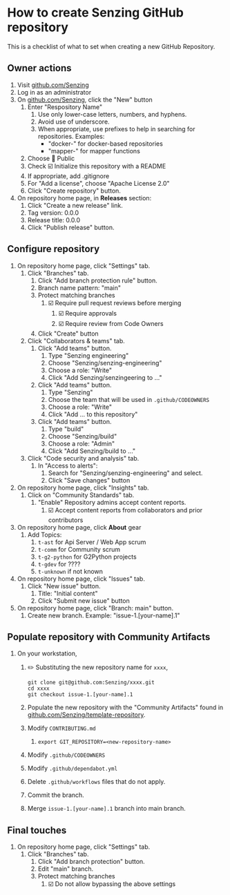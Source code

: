 # How to create Senzing GitHub repository

This is a checklist of what to set when creating a new GitHub Repository.

## Owner actions

1. Visit [github.com/Senzing](https://github.com/Senzing)
1. Log in as an administrator
1. On [github.com/Senzing](https://github.com/Senzing), click the "New" button
    1. Enter "Respository Name"
        1. Use only lower-case letters, numbers, and hyphens.
        1. Avoid use of underscore.
        1. When appropriate, use prefixes to help in searching for repositories.
           Examples:
            - "docker-" for docker-based repositories
            - "mapper-" for mapper functions
    1. Choose :radio_button: Public
    1. Check :ballot_box_with_check: Initialize this repository with a README
    1. If appropriate, add .gitignore
    1. For "Add a license", choose "Apache License 2.0"
    1. Click "Create repository" button.
1. On repository home page, in **Releases** section:
    1. Click "Create a new release" link.
    1. Tag version: 0.0.0
    1. Release title: 0.0.0
    1. Click "Publish release" button.

## Configure repository

1. On repository home page, click "Settings" tab.
    1. Click "Branches" tab.
        1. Click "Add branch protection rule" button.
        1. Branch name pattern:  "main"
        1. Protect matching branches
            1. :ballot_box_with_check: Require pull request reviews before merging
                1. :ballot_box_with_check: Require approvals
                1. :ballot_box_with_check: Require review from Code Owners
        1. Click "Create" button
    1. Click "Collaborators & teams" tab.
        1. Click "Add teams" button.
            1. Type "Senzing engineering"
            1. Choose "Senzing/senzing-engineering"
            1. Choose a role: "Write"
            1. Click "Add Senzing/senzingeering to ..."
        1. Click "Add teams" button.
            1. Type "Senzing"
            1. Choose the team that will be used in `.github/CODEOWNERS`
            1. Choose a role: "Write"
            1. Click "Add ... to this repository"
        1. Click "Add teams" button.
            1. Type "build"
            1. Choose "Senzing/build"
            1. Choose a role: "Admin"
            1. Click "Add Senzing/build to ..."
    1. Click "Code security and analysis" tab.
        1. In "Access to alerts":
            1. Search for "Senzing/senzing-engineering" and select.
            1. Click "Save changes" button
1. On repository home page, click "Insights" tab.
    1. Click on "Community Standards" tab.
        1. "Enable" Repository admins accept content reports.
            1. :ballot_box_with_check: Accept content reports from collaborators and prior contributors
1. On repository home page, click **About** gear
    1. Add Topics:
        1. `t-ast` for Api Server / Web App scrum
        1. `t-comm` for Community scrum
        1. `t-g2-python` for G2Python projects
        1. `t-gdev` for ????
        1. `t-unknown` if not known
1. On repository home page, click "Issues" tab.
    1. Click "New issue" button.
        1. Title:  "Initial content"
        1. Click "Submit new issue" button
1. On repository home page, click "Branch: main" button.
    1. Create new branch.
       Example:
       "issue-1.[your-name].1"

## Populate repository with Community Artifacts

1. On your workstation,
    1. :pencil2: Substituting the new repository name for `xxxx`,

        ```console
        git clone git@github.com:Senzing/xxxx.git
        cd xxxx
        git checkout issue-1.[your-name].1
        ```

    1. Populate the new repository with the "Community Artifacts" found in
       [github.com/Senzing/template-repository](https://github.com/Senzing/template-repository).
    1. Modify `CONTRIBUTING.md`
        1. `export GIT_REPOSITORY=<new-repository-name>`
    1. Modify `.github/CODEOWNERS`
    1. Modify `.github/dependabot.yml`
    1. Delete `.github/workflows` files that do not apply.
    1. Commit the branch.
    1. Merge `issue-1.[your-name].1` branch into main branch.

## Final touches

1. On repository home page, click "Settings" tab.
    1. Click "Branches" tab.
        1. Click "Add branch protection" button.
        1. Edit "main" branch.
        1. Protect matching branches
            1. :ballot_box_with_check: Do not allow bypassing the above settings

